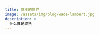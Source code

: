 ```yaml
---
title: 成年的世界
image: /assets/img/blog/wade-lambert.jpg
description: >
  什么算是成熟
---
```




   
   
   
   
   
        









  
